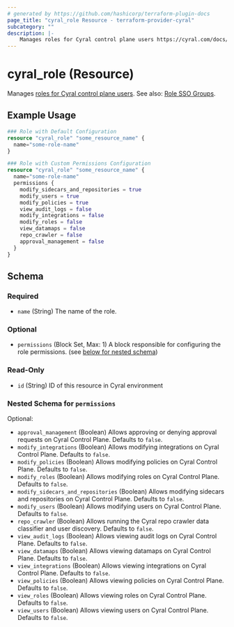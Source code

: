 ```yaml
---
# generated by https://github.com/hashicorp/terraform-plugin-docs
page_title: "cyral_role Resource - terraform-provider-cyral"
subcategory: ""
description: |-
    Manages roles for Cyral control plane users https://cyral.com/docs/account-administration/acct-manage-cyral-roles/#create-and-manage-administrator-roles-for-cyral-control-plane-users. See also: Role SSO Groups ./role_sso_groups.md.
---
```


# cyral_role (Resource)

Manages [roles for Cyral control plane users](https://cyral.com/docs/account-administration/acct-manage-cyral-roles/#create-and-manage-administrator-roles-for-cyral-control-plane-users). See also: [Role SSO Groups](./role_sso_groups.md).

## Example Usage

```terraform
### Role with Default Configuration
resource "cyral_role" "some_resource_name" {
  name="some-role-name"
}

### Role with Custom Permissions Configuration
resource "cyral_role" "some_resource_name" {
  name="some-role-name"
  permissions {
    modify_sidecars_and_repositories = true
    modify_users = true
    modify_policies = true
    view_audit_logs = false
    modify_integrations = false
    modify_roles = false
    view_datamaps = false
    repo_crawler = false
    approval_management = false
  }
}
```

<!-- schema generated by tfplugindocs -->

## Schema

### Required

-   `name` (String) The name of the role.

### Optional

-   `permissions` (Block Set, Max: 1) A block responsible for configuring the role permissions. (see [below for nested schema](#nestedblock--permissions))

### Read-Only

-   `id` (String) ID of this resource in Cyral environment

<a id="nestedblock--permissions"></a>

### Nested Schema for `permissions`

Optional:

-   `approval_management` (Boolean) Allows approving or denying approval requests on Cyral Control Plane. Defaults to `false`.
-   `modify_integrations` (Boolean) Allows modifying integrations on Cyral Control Plane. Defaults to `false`.
-   `modify_policies` (Boolean) Allows modifying policies on Cyral Control Plane. Defaults to `false`.
-   `modify_roles` (Boolean) Allows modifying roles on Cyral Control Plane. Defaults to `false`.
-   `modify_sidecars_and_repositories` (Boolean) Allows modifying sidecars and repositories on Cyral Control Plane. Defaults to `false`.
-   `modify_users` (Boolean) Allows modifying users on Cyral Control Plane. Defaults to `false`.
-   `repo_crawler` (Boolean) Allows running the Cyral repo crawler data classifier and user discovery. Defaults to `false`.
-   `view_audit_logs` (Boolean) Allows viewing audit logs on Cyral Control Plane. Defaults to `false`.
-   `view_datamaps` (Boolean) Allows viewing datamaps on Cyral Control Plane. Defaults to `false`.
-   `view_integrations` (Boolean) Allows viewing integrations on Cyral Control Plane. Defaults to `false`.
-   `view_policies` (Boolean) Allows viewing policies on Cyral Control Plane. Defaults to `false`.
-   `view_roles` (Boolean) Allows viewing roles on Cyral Control Plane. Defaults to `false`.
-   `view_users` (Boolean) Allows viewing users on Cyral Control Plane. Defaults to `false`.
